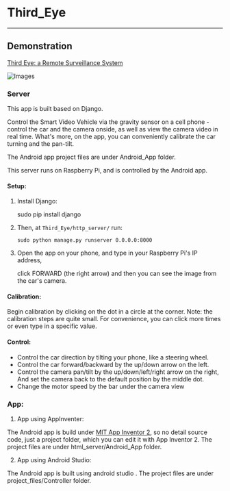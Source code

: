 # Third_Eye
----------
## Demonstration 
[Third Eye: a Remote Surveillance System](https://www.youtube.com/watch?v=p-T-LUWfCaY)

![Images]()
### Server

This app is built based on Django.

Control the Smart Video Vehicle via the gravity sensor on a cell phone - control the car and the camera onside,
as well as view the camera video in real time. What's more, on the app, 
you can conveniently calibrate the car turning and the pan-tilt. 

The Android app project files are under Android_App folder.

This server runs on Raspberry Pi, and is controlled by the Android app.

#### Setup:
1. Install Django:

	 sudo pip install django
	 
2. Then, at `Third_Eye/http_server/` run:

	`sudo python manage.py runserver 0.0.0.0:8000`

3. Open the app on your phone, and type in your Raspberry Pi's IP address,

   	click FORWARD (the right arrow) and then you can see the image from the car's camera.

#### Calibration:
Begin calibration by clicking on the dot in a circle at the corner. 
Note: the calibration steps are quite small. For convenience, you can click more times or even type in a specific value.

#### Control:
 - Control the car direction by tilting your phone, like a steering wheel.
 - Control the car forward/backward by the up/down arrow on the left.
 - Control the camera pan/tilt by the up/down/left/right arrow on the right, 
   And set the camera back to the default position by the middle dot.
 - Change the motor speed by the bar under the camera view

### App:
1. App using AppInventer:

The Android app is build under [MIT App Inventor 2](http://ai2.appinventor.mit.edu/),
so no detail source code, just a project folder, which you can edit it with App Inventor 2. 
The project files are under html_server/Android_App folder.

2. App using Android Studio:

The Android app is built using android studio .
The project files are under project_files/Controller folder.
